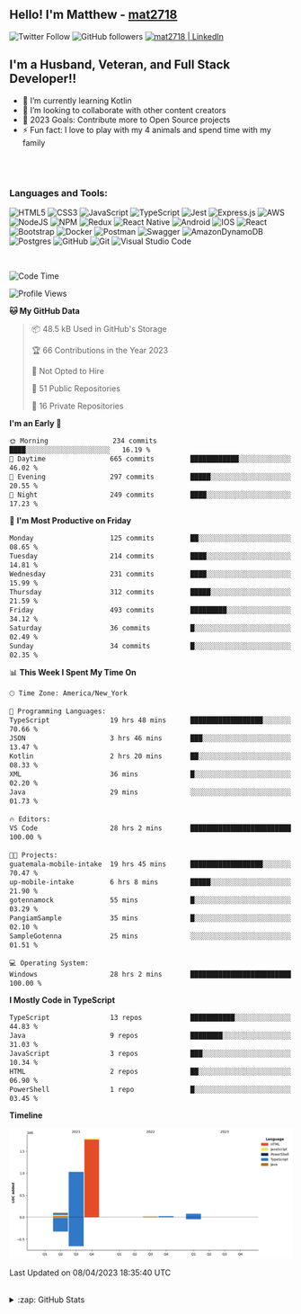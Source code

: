 ## Hello! I'm Matthew - [mat2718][website]

![Twitter Follow](https://img.shields.io/twitter/follow/matthewterry68?color=1DA1F2&logo=twitter&style=for-the-badge)
![GitHub followers](https://img.shields.io/github/followers/mat2718?logo=github&style=for-the-badge)
[<img  alt="mat2718 | LinkedIn"  src="https://img.shields.io/badge/LinkedIn-0077B5?style=for-the-badge&logo=linkedin&logoColor=white" />][linkedin]

## I'm a Husband, Veteran, and Full Stack Developer!!

- 🌱 I’m currently learning Kotlin
- 👯 I’m looking to collaborate with other content creators
- 🥅 2023 Goals: Contribute more to Open Source projects
- ⚡ Fun fact: I love to play with my 4 animals and spend time with my family

<br />
<br />

### Languages and Tools:

![HTML5](https://img.shields.io/badge/html5-%23E34F26.svg?style=for-the-badge&logo=html5&logoColor=white)
![CSS3](https://img.shields.io/badge/css3-%231572B6.svg?style=for-the-badge&logo=css3&logoColor=white)
![JavaScript](https://img.shields.io/badge/javascript-%23323330.svg?style=for-the-badge&logo=javascript&logoColor=%23F7DF1E)
![TypeScript](https://img.shields.io/badge/typescript-%23007ACC.svg?style=for-the-badge&logo=typescript&logoColor=white)
![Jest](https://img.shields.io/badge/-jest-%23C21325?style=for-the-badge&logo=jest&logoColor=white)
![Express.js](https://img.shields.io/badge/express.js-%23404d59.svg?style=for-the-badge&logo=express&logoColor=%2361DAFB)
![AWS](https://img.shields.io/badge/AWS-%23FF9900.svg?style=for-the-badge&logo=amazon-aws&logoColor=white)
![NodeJS](https://img.shields.io/badge/node.js-6DA55F?style=for-the-badge&logo=node.js&logoColor=white)
![NPM](https://img.shields.io/badge/NPM-%23000000.svg?style=for-the-badge&logo=npm&logoColor=white)
![Redux](https://img.shields.io/badge/redux-%23593d88.svg?style=for-the-badge&logo=redux&logoColor=white)
![React Native](https://img.shields.io/badge/react_native-%2320232a.svg?style=for-the-badge&logo=react&logoColor=%2361DAFB)
![Android](https://img.shields.io/badge/Android-3DDC84?style=for-the-badge&logo=android&logoColor=white)
![IOS](https://img.shields.io/badge/iOS-000000?style=for-the-badge&logo=ios&logoColor=white)
![React](https://img.shields.io/badge/react-%2320232a.svg?style=for-the-badge&logo=react&logoColor=%2361DAFB)
![Bootstrap](https://img.shields.io/badge/bootstrap-%23563D7C.svg?style=for-the-badge&logo=bootstrap&logoColor=white)
![Docker](https://img.shields.io/badge/docker-%230db7ed.svg?style=for-the-badge&logo=docker&logoColor=white)
![Postman](https://img.shields.io/badge/Postman-FF6C37?style=for-the-badge&logo=postman&logoColor=white)
![Swagger](https://img.shields.io/badge/-Swagger-%23Clojure?style=for-the-badge&logo=swagger&logoColor=white)
![AmazonDynamoDB](https://img.shields.io/badge/Amazon%20DynamoDB-4053D6?style=for-the-badge&logo=Amazon%20DynamoDB&logoColor=white)
![Postgres](https://img.shields.io/badge/postgres-%23316192.svg?style=for-the-badge&logo=postgresql&logoColor=white)
![GitHub](https://img.shields.io/badge/github-%23121011.svg?style=for-the-badge&logo=github&logoColor=white)
![Git](https://img.shields.io/badge/git-%23F05033.svg?style=for-the-badge&logo=git&logoColor=white)
![Visual Studio Code](https://img.shields.io/badge/Visual%20Studio%20Code-0078d7.svg?style=for-the-badge&logo=visual-studio-code&logoColor=white)

<br />

<!--START_SECTION:waka-->
![Code Time](http://img.shields.io/badge/Code%20Time-2%2C047%20hrs%206%20mins-blue)

![Profile Views](http://img.shields.io/badge/Profile%20Views-3-blue)

**🐱 My GitHub Data** 

> 📦 48.5 kB Used in GitHub's Storage 
 > 
> 🏆 66 Contributions in the Year 2023
 > 
> 🚫 Not Opted to Hire
 > 
> 📜 51 Public Repositories 
 > 
> 🔑 16 Private Repositories 
 > 
**I'm an Early 🐤** 

```text
🌞 Morning                234 commits         ████░░░░░░░░░░░░░░░░░░░░░   16.19 % 
🌆 Daytime                665 commits         ████████████░░░░░░░░░░░░░   46.02 % 
🌃 Evening                297 commits         █████░░░░░░░░░░░░░░░░░░░░   20.55 % 
🌙 Night                  249 commits         ████░░░░░░░░░░░░░░░░░░░░░   17.23 % 
```
📅 **I'm Most Productive on Friday** 

```text
Monday                   125 commits         ██░░░░░░░░░░░░░░░░░░░░░░░   08.65 % 
Tuesday                  214 commits         ████░░░░░░░░░░░░░░░░░░░░░   14.81 % 
Wednesday                231 commits         ████░░░░░░░░░░░░░░░░░░░░░   15.99 % 
Thursday                 312 commits         █████░░░░░░░░░░░░░░░░░░░░   21.59 % 
Friday                   493 commits         █████████░░░░░░░░░░░░░░░░   34.12 % 
Saturday                 36 commits          █░░░░░░░░░░░░░░░░░░░░░░░░   02.49 % 
Sunday                   34 commits          █░░░░░░░░░░░░░░░░░░░░░░░░   02.35 % 
```


📊 **This Week I Spent My Time On** 

```text
🕑︎ Time Zone: America/New_York

💬 Programming Languages: 
TypeScript               19 hrs 48 mins      ██████████████████░░░░░░░   70.66 % 
JSON                     3 hrs 46 mins       ███░░░░░░░░░░░░░░░░░░░░░░   13.47 % 
Kotlin                   2 hrs 20 mins       ██░░░░░░░░░░░░░░░░░░░░░░░   08.33 % 
XML                      36 mins             █░░░░░░░░░░░░░░░░░░░░░░░░   02.20 % 
Java                     29 mins             ░░░░░░░░░░░░░░░░░░░░░░░░░   01.73 % 

🔥 Editors: 
VS Code                  28 hrs 2 mins       █████████████████████████   100.00 % 

🐱‍💻 Projects: 
guatemala-mobile-intake  19 hrs 45 mins      ██████████████████░░░░░░░   70.47 % 
up-mobile-intake         6 hrs 8 mins        █████░░░░░░░░░░░░░░░░░░░░   21.90 % 
gotennamock              55 mins             █░░░░░░░░░░░░░░░░░░░░░░░░   03.29 % 
PangiamSample            35 mins             █░░░░░░░░░░░░░░░░░░░░░░░░   02.10 % 
SampleGotenna            25 mins             ░░░░░░░░░░░░░░░░░░░░░░░░░   01.51 % 

💻 Operating System: 
Windows                  28 hrs 2 mins       █████████████████████████   100.00 % 
```

**I Mostly Code in TypeScript** 

```text
TypeScript               13 repos            ███████████░░░░░░░░░░░░░░   44.83 % 
Java                     9 repos             ████████░░░░░░░░░░░░░░░░░   31.03 % 
JavaScript               3 repos             ███░░░░░░░░░░░░░░░░░░░░░░   10.34 % 
HTML                     2 repos             ██░░░░░░░░░░░░░░░░░░░░░░░   06.90 % 
PowerShell               1 repo              █░░░░░░░░░░░░░░░░░░░░░░░░   03.45 % 
```



**Timeline**

![Lines of Code chart](https://raw.githubusercontent.com/mat2718/mat2718/main/assets/bar_graph.png)


 Last Updated on 08/04/2023 18:35:40 UTC
<!--END_SECTION:waka-->

<br />

<details>
  <summary>:zap: GitHub Stats</summary>

  <img align="left" alt="codeSTACKr's GitHub Stats" src="https://github-readme-stats-mat2718.vercel.app/api?username=mat2718&show_icons=true&hide_border=true" />

</details>

[website]: https://www.linkedin.com/in/matthew-terry-9a1b57185
[course]: http://vsCodeHero.com
[twitter]: https://twitter.com/codeSTACKr
[youtube]: https://youtube.com/codeSTACKr
[instagram]: https://instagram.com/codeSTACKr
[linkedin]: https://www.linkedin.com/in/matthew-terry-9a1b57185
[webdevplaylist]: https://www.youtube.com/playlist?list=PLkwxH9e_vrAJ0WbEsFA9W3I1W-g_BTsbt
[jsplaylist]: https://www.youtube.com/playlist?list=PLkwxH9e_vrALRJKu7wfXby3MKeflhTu6B
[cssplaylist]: https://www.youtube.com/playlist?list=PLkwxH9e_vrALSdvZuEh6gqQdmDoDIoqz4
[reactplaylist]: https://www.youtube.com/playlist?list=PLkwxH9e_vrAK4TdffpxKY3QGyHCpxFcQ0
